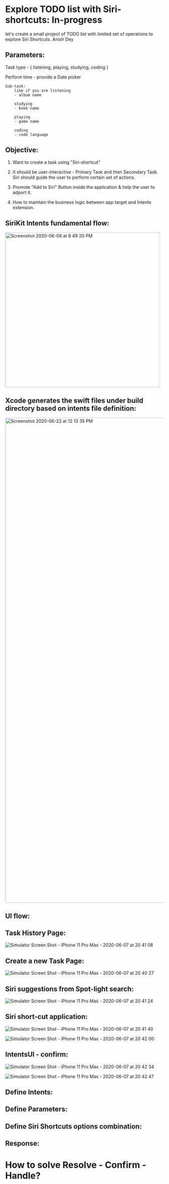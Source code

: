 # Explore TODO list with Siri-shortcuts: In-progress

let's create a small project of TODO list with limited set of operations to explore Siri Shortcuts.
Anish Dey  

## Parameters:

Task type - { listening, playing, studying, coding }

Perform time - provide a Date picker


```
Sub-task: 
	like if you are listening 
	- album name 

	studying 
	- book name

	playing 
	- game name

	coding 
	- code language
```

## Objective:

1. Want to create a task using "Siri-shortcut"

2. It should be user-interactive - Primary Task and then Secondary Task. Siri should guide the user to perform certain set of actions.

3. Promote "Add to Siri" Button inside the application & help the user to adport it.

4. How to maintain the business logic between app target and Intents extension.

## SiriKit Intents fundamental flow:
<img width="492" alt="Screenshot 2020-06-08 at 8 49 20 PM" src="https://user-images.githubusercontent.com/10649284/84049147-b5b0b980-a9c9-11ea-8b52-d5a369fcf932.png">

## Xcode generates the swift files under build directory based on intents file definition:
<img width="1542" alt="Screenshot 2020-06-22 at 12 13 35 PM" src="https://user-images.githubusercontent.com/10649284/85298873-38557080-b4c2-11ea-96e2-8e5410812d72.png">

## UI flow:

## Task History Page:
![Simulator Screen Shot - iPhone 11 Pro Max - 2020-06-07 at 20 41 08](https://user-images.githubusercontent.com/10649284/83972903-7bc7b080-a900-11ea-9b5c-0d194550cca4.png)

## Create a new Task Page:
![Simulator Screen Shot - iPhone 11 Pro Max - 2020-06-07 at 20 40 27](https://user-images.githubusercontent.com/10649284/83972878-58046a80-a900-11ea-8c8c-d1b014e82701.png)


## Siri suggestions from Spot-light search:
![Simulator Screen Shot - iPhone 11 Pro Max - 2020-06-07 at 20 41 24](https://user-images.githubusercontent.com/10649284/83972970-dfea7480-a900-11ea-9758-b768f4a0b1b9.png)

## Siri short-cut application:
![Simulator Screen Shot - iPhone 11 Pro Max - 2020-06-07 at 20 41 40](https://user-images.githubusercontent.com/10649284/83972992-03adba80-a901-11ea-90fe-8d927f838071.png)

![Simulator Screen Shot - iPhone 11 Pro Max - 2020-06-07 at 20 42 00](https://user-images.githubusercontent.com/10649284/83973019-32c42c00-a901-11ea-860a-1592ff584b9c.png)

## IntentsUI - confirm:
![Simulator Screen Shot - iPhone 11 Pro Max - 2020-06-07 at 20 42 34](https://user-images.githubusercontent.com/10649284/83973041-5e471680-a901-11ea-990a-bd6ddd229cc6.png)

![Simulator Screen Shot - iPhone 11 Pro Max - 2020-06-07 at 20 42 47](https://user-images.githubusercontent.com/10649284/83973111-ce559c80-a901-11ea-8b1d-db044607d814.png)


## Define Intents:

## Define Parameters:

## Define Siri Shortcuts options combination:

## Response:

# How to solve Resolve - Confirm - Handle?


